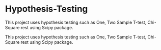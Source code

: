 # Hypothesis-Testing
This project uses hypothesis testing such as One, Two Sample T-test, Chi-Square rest using Scipy package.

This project uses hypothesis testing such as One, Two Sample T-test, Chi-Square rest using Scipy package.
